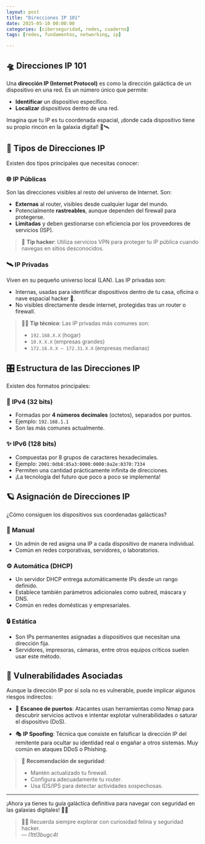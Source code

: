 ```yaml
---
layout: post
title: "Direcciones IP 101"
date: 2025-05-10 00:00:00 
categories: [ciberseguridad, redes, cuaderno]
tags: [redes, fundamentos, networking, ip]

---
```


## 🛸 Direcciones IP 101

Una **dirección IP (Internet Protocol)** es como la dirección galáctica de un dispositivo en una red. Es un número único que permite:

- **Identificar** un dispositivo específico.
- **Localizar** dispositivos dentro de una red.

Imagina que tu IP es tu coordenada espacial, ¡donde cada dispositivo tiene su propio rincón en la galaxia digital! 🌌🛰️

## 🚀 Tipos de Direcciones IP

Existen dos tipos principales que necesitas conocer:

### 🌐 IP Públicas

Son las direcciones visibles al resto del universo de Internet. Son:

- **Externas** al router, visibles desde cualquier lugar del mundo.
- Potencialmente **rastreables**, aunque dependen del firewall para protegerse.
- **Limitadas** y deben gestionarse con eficiencia por los proveedores de servicios (ISP).

> 🔮 **Tip hacker**: Utiliza servicios VPN para proteger tu IP pública cuando navegas en sitios desconocidos.

### 🛰️ IP Privadas

Viven en su pequeño universo local (LAN). Las IP privadas son:

- Internas, usadas para identificar dispositivos dentro de tu casa, oficina o nave espacial hacker 👾.
- No visibles directamente desde internet, protegidas tras un router o firewall.

> 🐱‍💻 **Tip técnico**: Las IP privadas más comunes son:
> - `192.168.X.X` (hogar)
> - `10.X.X.X` (empresas grandes)
> - `172.16.X.X – 172.31.X.X` (empresas medianas)

## 🎛️ Estructura de las Direcciones IP

Existen dos formatos principales:

### 🌌 IPv4 (32 bits)

- Formadas por **4 números decimales** (octetos), separados por puntos.
- Ejemplo: `192.168.1.1`
- Son las más comunes actualmente.

### ✨ IPv6 (128 bits)

- Compuestas por 8 grupos de caracteres hexadecimales.
- Ejemplo: `2001:0db8:85a3:0000:0000:8a2e:0370:7334`
- Permiten una cantidad prácticamente infinita de direcciones.
- ¡La tecnología del futuro que poco a poco se implementa!

## 🪐 Asignación de Direcciones IP

¿Cómo consiguen los dispositivos sus coordenadas galácticas?

### 📌 Manual

- Un admin de red asigna una IP a cada dispositivo de manera individual.
- Común en redes corporativas, servidores, o laboratorios.

### ⚙️ Automática (DHCP)

- Un servidor DHCP entrega automáticamente IPs desde un rango definido.
- Establece también parámetros adicionales como subred, máscara y DNS.
- Común en redes domésticas y empresariales.

### 🔒 Estática

- Son IPs permanentes asignadas a dispositivos que necesitan una dirección fija.
- Servidores, impresoras, cámaras, entre otros equipos críticos suelen usar este método.

## 🚨 Vulnerabilidades Asociadas

Aunque la dirección IP por sí sola no es vulnerable, puede implicar algunos riesgos indirectos:

- 🔎 **Escaneo de puertos**: Atacantes usan herramientas como Nmap para descubrir servicios activos e intentar explotar vulnerabilidades o saturar el dispositivo (DoS).

- 🎭 **IP Spoofing**: Técnica que consiste en falsificar la dirección IP del remitente para ocultar su identidad real o engañar a otros sistemas. Muy común en ataques DDoS o Phishing.

> 🔐 **Recomendación de seguridad**:
> - Mantén actualizado tu firewall.
> - Configura adecuadamente tu router.
> - Usa IDS/IPS para detectar actividades sospechosas.

---

¡Ahora ya tienes tu guía galáctica definitiva para navegar con seguridad en las galaxias digitales! 🚀✨

> 💜🐱 Recuerda siempre explorar con curiosidad felina y seguridad hacker.  
> — *l1ttl3bugc4t*
